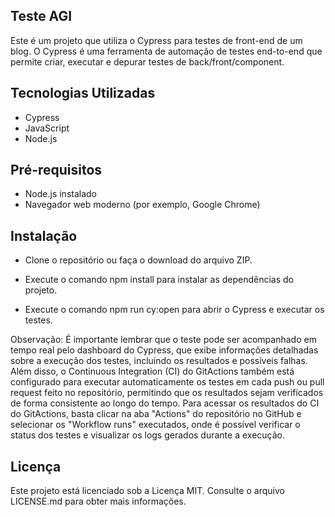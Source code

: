 ## Teste AGI

Este é um projeto que utiliza o Cypress para testes de front-end de um blog. O Cypress é uma ferramenta de automação de testes end-to-end que permite criar, executar e depurar testes de back/front/component.

## Tecnologias Utilizadas

- Cypress
- JavaScript
- Node.js

## Pré-requisitos

- Node.js instalado
- Navegador web moderno (por exemplo, Google Chrome)

## Instalação

- Clone o repositório ou faça o download do arquivo ZIP.

- Execute o comando npm install para instalar as dependências do projeto.

- Execute o comando npm run cy:open para abrir o Cypress e executar os testes.

Observação: É importante lembrar que o teste pode ser acompanhado em tempo real pelo dashboard do Cypress, que exibe informações detalhadas sobre a execução dos testes, incluindo os resultados e possíveis falhas. Além disso, o Continuous Integration (CI) do GitActions também está configurado para executar automaticamente os testes em cada push ou pull request feito no repositório, permitindo que os resultados sejam verificados de forma consistente ao longo do tempo. Para acessar os resultados do CI do GitActions, basta clicar na aba "Actions" do repositório no GitHub e selecionar os "Workflow runs" executados, onde é possível verificar o status dos testes e visualizar os logs gerados durante a execução.

## Licença

Este projeto está licenciado sob a Licença MIT. Consulte o arquivo LICENSE.md para obter mais informações.
